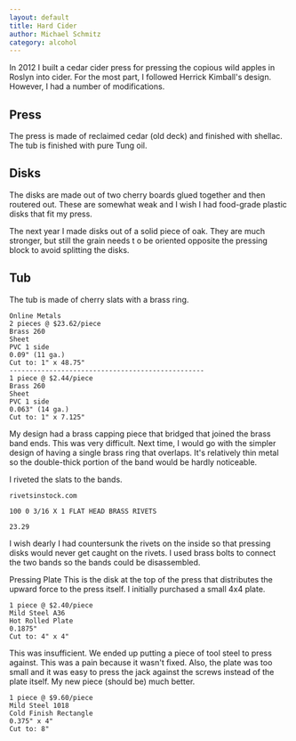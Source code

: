 ```yaml
---
layout: default
title: Hard Cider
author: Michael Schmitz
category: alcohol
---
```


In 2012 I built a cedar cider press for pressing the copious wild apples in
Roslyn into cider. For the most part, I followed Herrick Kimball's design.
However, I had a number of modifications.

Press
-----

The press is made of reclaimed cedar (old deck) and finished with shellac. The
tub is finished with pure Tung oil.

Disks
-------

The disks are made out of two cherry boards glued together and then routered
out. These are somewhat weak and I wish I had food-grade plastic disks that fit
my press.

The next year I made disks out of a solid piece of oak.  They are much
stronger, but still the grain needs t o be oriented opposite the pressing block
to avoid splitting the disks.

Tub
---

The tub is made of cherry slats with a brass ring.

```
Online Metals
2 pieces @ $23.62/piece
Brass 260
Sheet
PVC 1 side
0.09" (11 ga.)
Cut to: 1" x 48.75"
-------------------------------------------------
1 piece @ $2.44/piece
Brass 260
Sheet
PVC 1 side
0.063" (14 ga.)
Cut to: 1" x 7.125"
```

My design had a brass capping piece that bridged that joined the brass band
ends. This was very difficult. Next time, I would go with the simpler design of
having a single brass ring that overlaps. It's relatively thin metal so the
double-thick portion of the band would be hardly noticeable.

I riveted the slats to the bands.

```
rivetsinstock.com

100 0 3/16 X 1 FLAT HEAD BRASS RIVETS

23.29
```

I wish dearly I had countersunk the rivets on the inside so that pressing disks would never get caught on the rivets. I used brass bolts to connect the two bands so the bands could be disassembled.

Pressing Plate
This is the disk at the top of the press that distributes the upward force to the press itself. I initially purchased a small 4x4 plate.

```
1 piece @ $2.40/piece
Mild Steel A36
Hot Rolled Plate
0.1875"
Cut to: 4" x 4"
```

This was insufficient. We ended up putting a piece of tool steel to press against. This was a pain because it wasn't fixed. Also, the plate was too small and it was easy to press the jack against the screws instead of the plate itself. My new piece (should be) much better.

```
1 piece @ $9.60/piece
Mild Steel 1018
Cold Finish Rectangle
0.375" x 4"
Cut to: 8"
```
